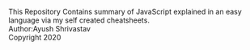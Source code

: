 This Repository Contains summary of JavaScript explained in an easy language via my self created cheatsheets.\
Author:Ayush Shrivastav\
Copyright 2020  
